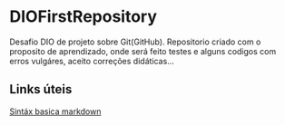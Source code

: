 # DIOFirstRepository
Desafio DIO de projeto sobre Git(GitHub).
Repositorio criado com o proposito de aprendizado, onde será feito testes e alguns codigos com erros vulgáres, aceito correções didáticas...

## Links úteis
[Sintáx basica markdown](https://www.markdownguide.org/basic-syntax/)
